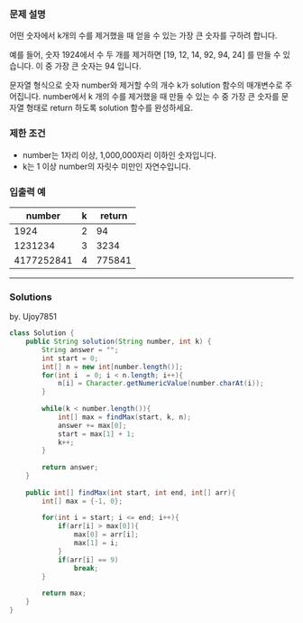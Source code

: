 ### 문제 설명
어떤 숫자에서 k개의 수를 제거했을 때 얻을 수 있는 가장 큰 숫자를 구하려 합니다.

예를 들어, 숫자 1924에서 수 두 개를 제거하면 [19, 12, 14, 92, 94, 24] 를 만들 수 있습니다. 이 중 가장 큰 숫자는 94 입니다.

문자열 형식으로 숫자 number와 제거할 수의 개수 k가 solution 함수의 매개변수로 주어집니다. number에서 k 개의 수를 제거했을 때 만들 수 있는 수 중 가장 큰 숫자를 문자열 형태로 return 하도록 solution 함수를 완성하세요.

### 제한 조건
* number는 1자리 이상, 1,000,000자리 이하인 숫자입니다.
* k는 1 이상 number의 자릿수 미만인 자연수입니다.

### 입출력 예
number | k | return
-------|---|-------
1924 | 2 | 94
1231234 | 3 | 3234
4177252841 | 4 | 775841

---
### Solutions

by. Ujoy7851
```java
class Solution {
    public String solution(String number, int k) {
        String answer = "";
        int start = 0;
        int[] n = new int[number.length()];
        for(int i  = 0; i < n.length; i++){
            n[i] = Character.getNumericValue(number.charAt(i));
        }
        
        while(k < number.length()){
            int[] max = findMax(start, k, n);
            answer += max[0];
            start = max[1] + 1;
            k++;
        }
        
        return answer;
    }
    
    public int[] findMax(int start, int end, int[] arr){
        int[] max = {-1, 0};
        
        for(int i = start; i <= end; i++){
            if(arr[i] > max[0]){
                max[0] = arr[i];
                max[1] = i;
            }
            if(arr[i] == 9)
                break;
        }
        
        return max;
    }
}
```
